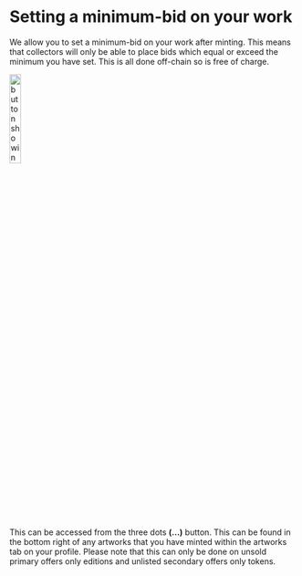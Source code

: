 # Setting a minimum-bid on your work

We allow you to set a minimum-bid on your work after minting. This means that collectors will only be able to place bids which equal or exceed the minimum you have set. This is all done off-chain so is free of charge.


 <img src="https://storage.googleapis.com/public-blog-asset/doc-site/delete-button-profile.png" alt="button showing delete" width="20%"> 


This can be accessed from the three dots <strong>(...)</strong> button. This can be found in the bottom right of any artworks that you have minted within the artworks tab on your profile. Please note that this can only be done on unsold primary offers only editions and unlisted secondary offers only tokens.         